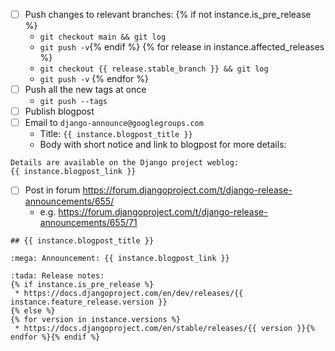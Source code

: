 - [ ] Push changes to relevant branches:
{% if not instance.is_pre_release %}
  - `git checkout main && git log`
  - `git push -v`{% endif %}
{% for release in instance.affected_releases %}
  - `git checkout {{ release.stable_branch }} && git log`
  - `git push -v`
{% endfor %}
- [ ] Push all the new tags at once
  - `git push --tags`
- [ ] Publish blogpost
- [ ] Email to `django-announce@googlegroups.com`
  - Title: `{{ instance.blogpost_title }}`
  - Body with short notice and link to blogpost for more details:
```
Details are available on the Django project weblog:
{{ instance.blogpost_link }}
```
- [ ] Post in forum https://forum.djangoproject.com/t/django-release-announcements/655/
  - e.g. https://forum.djangoproject.com/t/django-release-announcements/655/71
```
## {{ instance.blogpost_title }}

:mega: Announcement: {{ instance.blogpost_link }}

:tada: Release notes:
{% if instance.is_pre_release %}
 * https://docs.djangoproject.com/en/dev/releases/{{ instance.feature_release.version }}
{% else %}
{% for version in instance.versions %}
 * https://docs.djangoproject.com/en/stable/releases/{{ version }}{% endfor %}{% endif %}
```
